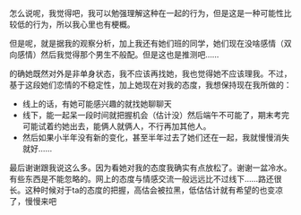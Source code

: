 怎么说呢，我觉得吧，我可以勉强理解这种在一起的行为，但是这是一种可能性比较低的行为，所以我心里也有梗概。

但是呢，就是据我的观察分析，加上我还有她们班的同学，她们现在没啥感情（双向感情）然后我觉得那个男生不般配。但是这也是推测吧……

的确她既然对外是非单身状态，我不应该再找她，我也觉得她不应该理我。不过，基于这段她们恋情的不稳定性，加上她现在对我的态度，我想保持现在我所做的：

+ 线上的话，有她可能感兴趣的就找她聊聊天
+ 线下，能一起呆一段时间就把握机会（估计没）然后端午不可能了，期末考完可能试着约她出去，能俩人就俩人，不行再加其他人。
+ 然后如果小半年没有新的变化，甚至半年过去了她们还在一起，我就慢慢消失就好……

最后谢谢跟我说这么多。因为看她对我的态度我确实有点放松了。谢谢一盆冷水。有些东西是不能忽略的。网上的态度与情感交流一般远远比不过线下……路还很长。这种时候对于ta的态度的把握，高估会被拉黑，低估估计就有希望的也变凉了，慢慢来吧